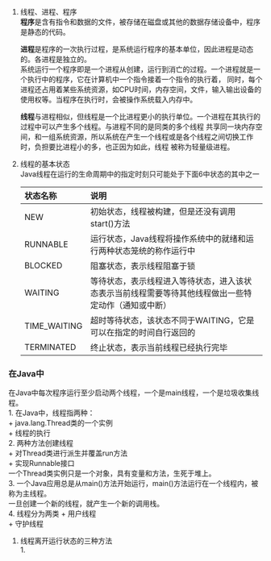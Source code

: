 1. 线程、进程、程序  
    **程序**是含有指令和数据的文件，被存储在磁盘或其他的数据存储设备中，程序是静态的代码。  
    
    **进程**是程序的一次执行过程，是系统运行程序的基本单位，因此进程是动态的。各进程是独立的。  
    系统运行一个程序即是一个进程从创建，运行到消亡的过程。一个进程就是一个执行中的程序，它在计算机中一个指令接着一个指令的执行着，
    同时，每个进程还占用着某些系统资源，如CPU时间，内存空间，文件，输入输出设备的使用权等。当程序在执行时，会被操作系统载入内存中。  
    
    **线程**与进程相似，但线程是一个比进程更小的执行单位。一个进程在其执行的过程中可以产生多个线程。与进程不同的是同类的多个线程
    共享同一块内存空间，和一组系统资源，所以系统在产生一个线程或是各个线程之间切换工作时，负担要比进程小的多，也正因为如此，线程
    被称为轻量级进程。
    
2. 线程的基本状态  
    Java线程在运行的生命周期中的指定时刻只可能处于下面6中状态的其中之一  
    
     状态名称|说明
     :---|:---
     NEW|初始状态，线程被构建，但是还没有调用start()方法
     RUNNABLE|运行状态，Java线程将操作系统中的就绪和运行两种状态笼统的称作运行中
     BLOCKED|阻塞状态，表示线程阻塞于锁
     WAITING|等待状态，表示线程进入等待状态，进入该状态表示当前线程需要等待其他线程做出一些特定动作（通知或中断）
     TIME_WAITING|超时等待状态，该状态不同于WAITING，它是可以在指定的时间自行返回的
     TERMINATED|终止状态，表示当前线程已经执行完毕
     
### 在Java中  
在Java中每次程序运行至少启动两个线程，一个是main线程，一个是垃圾收集线程。  
    1. 在Java中，线程指两种：  
     + java.lang.Thread类的一个实例  
     + 线程的执行  
    2. 两种方法创建线程  
     + 对Thread类进行派生并覆盖run方法     
     + 实现Runnable接口  
     一个Thread类实例只是一个对象，具有变量和方法，生死于堆上。  
    3. 一个Java应用总是从main()方法开始运行，main()方法运行在一个线程内，被称为主线程。  
        一旦创建一个新的线程，就产生一个新的调用栈。  
    4. 线程分为两类
    + 用户线程  
    + 守护线程  

1. 线程离开运行状态的三种方法  
    1. 